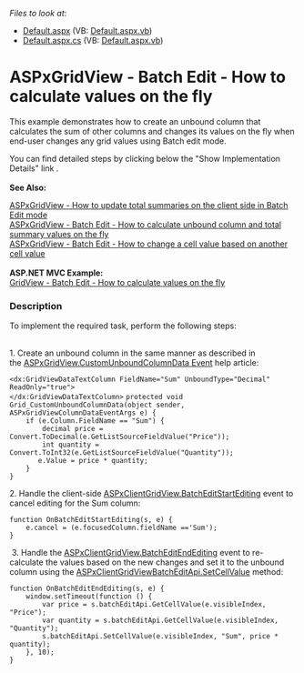 <!-- default file list -->
*Files to look at*:

* [Default.aspx](./CS/Default.aspx) (VB: [Default.aspx.vb](./VB/Default.aspx.vb))
* [Default.aspx.cs](./CS/Default.aspx.cs) (VB: [Default.aspx.vb](./VB/Default.aspx.vb))
<!-- default file list end -->
# ASPxGridView - Batch Edit - How to calculate values on the fly


<p>This example demonstrates how to create an unbound column that calculates the sum of other columns and changes its values on the fly when end-user changes any grid values using Batch edit mode. </p>
<p>You can find detailed steps by clicking below the "Show Implementation Details" link .<br><strong><br>See Also:</strong></p>
<p><a href="https://www.devexpress.com/Support/Center/p/T114923">ASPxGridView - How to update total summaries on the client side in Batch Edit mode</a><br><a href="https://www.devexpress.com/Support/Center/p/T116925">ASPxGridView - Batch Edit - How to calculate unbound column and total summary values on the fly</a> <br><a href="https://www.devexpress.com/Support/Center/p/T558750">ASPxGridView - Batch Edit - How to change a cell value based on another cell value</a><br><br><strong>ASP.NET MVC Example:</strong><br><a href="https://www.devexpress.com/Support/Center/p/T124603">GridView - Batch Edit - How to calculate values on the fly</a></p>


<h3>Description</h3>

<p>To implement the required task, perform the following steps:</p>
<p><br>1. Create an unbound column in the same manner as described in the&nbsp;<a href="https://documentation.devexpress.com/#AspNet/DevExpressWebASPxGridViewASPxGridView_CustomUnboundColumnDatatopic">ASPxGridView.CustomUnboundColumnData Event</a>&nbsp;help article:</p>
<code lang="aspx">&lt;dx:GridViewDataTextColumn FieldName="Sum" UnboundType="Decimal" ReadOnly="true"&gt;
&lt;/dx:GridViewDataTextColumn&gt;</code>
<code lang="cs">protected void Grid_CustomUnboundColumnData(object sender, ASPxGridViewColumnDataEventArgs e) {
	if (e.Column.FieldName == "Sum") {
		decimal price = Convert.ToDecimal(e.GetListSourceFieldValue("Price"));
		int quantity = Convert.ToInt32(e.GetListSourceFieldValue("Quantity"));
&nbsp;		e.Value = price * quantity;
	}
}
</code>
<p>2. Handle the client-side&nbsp;<a href="https://documentation.devexpress.com/#AspNet/DevExpressWebASPxGridViewScriptsASPxClientGridView_BatchEditStartEditingtopic">ASPxClientGridView.BatchEditStartEditing</a>&nbsp;event to cancel editing for the Sum column:</p>
<code lang="js">function OnBatchEditStartEditing(s, e) {
    e.cancel = (e.focusedColumn.fieldName =='Sum');           
}
</code>
<p>&nbsp;3. Handle the&nbsp;<a href="https://documentation.devexpress.com/#AspNet/DevExpressWebASPxGridViewScriptsASPxClientGridView_BatchEditEndEditingtopic">ASPxClientGridView.BatchEditEndEditing</a>&nbsp;event to re-calculate the values based on the new changes and set it to the unbound column using the&nbsp;<a href="https://documentation.devexpress.com/#AspNet/DevExpressWebASPxGridViewScriptsASPxClientGridViewBatchEditApi_SetCellValuetopic">ASPxClientGridViewBatchEditApi.SetCellValue</a>&nbsp;method:</p>
<code lang="js">function OnBatchEditEndEditing(s, e) {
	window.setTimeout(function () {
		var price = s.batchEditApi.GetCellValue(e.visibleIndex, "Price");
		var quantity = s.batchEditApi.GetCellValue(e.visibleIndex, "Quantity");
		s.batchEditApi.SetCellValue(e.visibleIndex, "Sum", price * quantity);
	}, 10);
}</code>

<br/>


